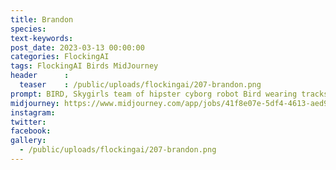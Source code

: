```yaml
---
title: Brandon
species: 
text-keywords: 
post_date: 2023-03-13 00:00:00
categories: FlockingAI
tags: FlockingAI Birds MidJourney 
header      :
  teaser    : /public/uploads/flockingai/207-brandon.png
prompt: BIRD, Skygirls team of hipster cyborg robot Bird wearing tracksuit jackets and futuristic ski goggles with bird friends, happy, colours, bright, airy, floaty, high definition
midjourney: https://www.midjourney.com/app/jobs/41f8e07e-5df4-4613-aed9-d502c15105c8
instagram: 
twitter: 
facebook: 
gallery: 
  - /public/uploads/flockingai/207-brandon.png
---
```


